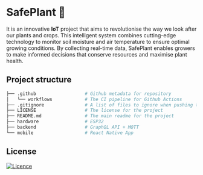 # SafePlant 🌱

It is an innovative **IoT** project that aims to revolutionise the way we look after our plants and crops. This intelligent system combines cutting-edge technology to monitor soil moisture and air temperature to ensure optimal growing conditions. By collecting real-time data, SafePlant enables growers to make informed decisions that conserve resources and maximise plant health.

## Project structure

```bash
├── .github                  # Github metadata for repository
│   └── workflows            # The CI pipeline for Github Actions
├── .gitignore               # A list of files to ignore when pushing to Github
├── LICENSE                  # The license for the project
├── README.md                # The main readme for the project
├── hardware                 # ESP32
├── backend                  # GraphQL API + MQTT
└── mobile                   # React Native App
```

## License
[![Licence](https://img.shields.io/github/license/michalszc/SafePlant?style=for-the-badge)](./LICENSE)